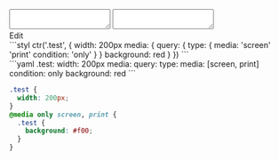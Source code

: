 <div data-size="275" class="code-cont" data-example="multiple">
    <div class="code">
        <div class="code-wrap">
            <textarea id="stylus"></textarea>
            <textarea id="css"></textarea>
            <div class="edit-code">
                <span>Edit</span>
            </div>
        </div>
    </div>
</div>


<div data-size="275" data-examples="stylus"></div>
```styl
ctr('.test', {
  width: 200px
  media: {
    query: {
      type: {
        media: 'screen' 'print'
        condition: 'only'
      }
    }
    background: red
  }
})
```

<div data-size="275" data-examples="yaml"></div>
```yaml
.test:
  width: 200px
  media:
    query:
      type:
        media: [screen, print]
        condition: only
    background: red
```

```css
.test {
  width: 200px;
}
@media only screen, print {
  .test {
    background: #f00;
  }
}
```
<div class="cf"></div>
